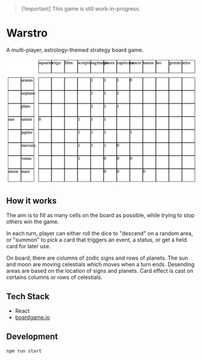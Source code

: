 > [!important] This game is still work-in-progress.

# Warstro

A multi-player, astrology-themed strategy board game.

![](screenshot.png)

## How it works

The aim is to fill as many cells on the board as possible, while trying to stop others win the game.

In each turn, player can either roll the dice to "descend" on a random area,
or "summon" to pick a card that triggers an event, a status, or get a held card for later use.

On board, there are columns of zodic signs and rows of planets.
The sun and moon are moving celestials which moves when a turn ends.
Desending areas are based on the location of signs and planets.
Card effect is cast on certains columns or rows of celestials.

## Tech Stack

- React
- [boardgame.io](https://boardgame.io/)

## Development

```
npm run start
```
